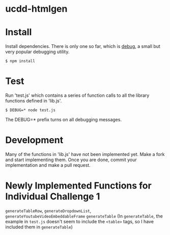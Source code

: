 ucdd-htmlgen
============


# Install

Install dependencies. There is only one so far, which is [debug](https://www.npmjs.com/package/debug), a small but very popular debugging utility.

	$ npm install

# Test

Run 'test.js' which contains a series of function calls to all the library functions defined in 'lib.js'.

	$ DEBUG=* node test.js

The DEBUG=* prefix turns on all debugging messages.

# Development

Many of the functions in 'lib.js' have not been implemented yet. Make a fork and start implementing them. Once you are done, commit your implementation and make a pull request.

# Newly Implemented Functions for Individual Challenge 1

`generateTableRow`, `generateDropdownList`, `generateYoutubeVideoEmbeddableFrame`
`generateTable` (In `generateTable`, the example in `test.js` doesn't seem to
include the `<table>` tags, so I have included them in `generateTable`)